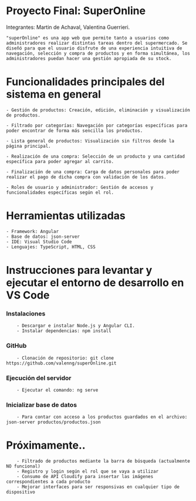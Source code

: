 # Proyecto Final: SuperOnline
Integrantes: Martin de Achaval, Valentina Guerrieri. 

    "superOnline" es una app web que permite tanto a usuarios como administradores realizar distintas tareas dentro del supermercado. Se diseñó para que el usuario disfrute de una experiencia intuitiva de navegación, selección y compra de productos y en forma simultánea, los administradores puedan hacer una gestión apropiada de su stock.

# Funcionalidades principales del sistema en general

    - Gestión de productos: Creación, edición, eliminación y visualización de productos.

    - Filtrado por categorías: Navegación por categorías específicas para poder encontrar de forma más sencilla los productos.

    - Lista general de productos: Visualización sin filtros desde la página principal.

    - Realización de una compra: Selección de un producto y una cantidad específica para poder agregar al carrito.

    - Finalización de una compra: Carga de datos personales para poder realizar el pago de dicha compra con validación de los datos. 

    - Roles de usuario y administrador: Gestión de accesos y funcionalidades específicas según el rol. 

# Herramientas utilizadas

    - Framework: Angular
    - Base de datos: json-server
    - IDE: Visual Studio Code
    - Lenguajes: TypeScript, HTML, CSS

# Instrucciones para levantar y ejecutar el entorno de desarrollo en VS Code

### Instalaciones
        - Descargar e instalar Node.js y Angular CLI.
        - Instalar dependencias: npm install

### GitHub 
        - Clonación de repositorio: git clone https://github.com/valenng/superOnline.git 

### Ejecución del servidor
        - Ejecutar el comando: ng serve

### Inicializar base de datos
        - Para contar con acceso a los productos guardados en el archivo: json-server productos/productos.json

# Próximamente.. 
        - Filtrado de productos mediante la barra de búsqueda (actualmente NO funcional)
        - Registro y login según el rol que se vaya a utilizar
        - Consumo de API Cloudify para insertar las imágenes correspondientes a cada producto
        - Mejorar interfaces para ser responsivas en cualquier tipo de dispositivo
